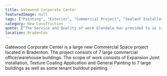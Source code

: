 ```yaml
---
title: Gatewood Corporate Center
featuredImage: null
tags: ["Painting", "Exterior", "Commercial Project", "Sealant Installation", "Texture Coatings"]
category: New Construction
quote: ["The Service and Quality of work Glendale has provided to us is as good as any subcontractor can provide to an Owner.  We engage their services for big and small jobs and they have never let us down.  Rick and Kevin are true to their word people.", "Roy Dicke - Harrod Properties", "https://www.harrodproperties.com/"]
location: Bradenton
---
```

Gatewood Corporate Center is a large new Commercial Space project located in
Bradenton.  The project consists of 7 large commercial office/warehouse
buildings.  The scope of work consists of Expansion Joint installation, Texture
Coating Application and General Painting to 7 large buildings as well as some
tenant buildout painting.
